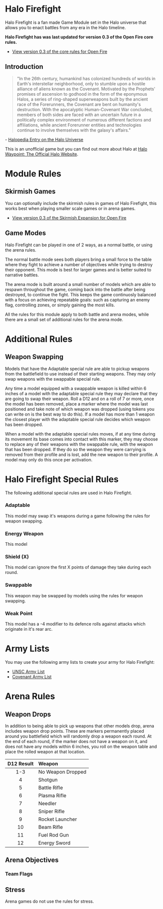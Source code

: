 # Halo Firefight

Halo Firefight is a fan made Game Module set in the Halo universe that allows you to enact battles from any era in the Halo timeline.

**Halo Firefight has was last updated for version 0.3 of the Open Fire core rules.**

- [View version 0.3 of the core rules for Open Fire](https://github.com/open-source-tabletop/openfire/blob/main/releases/v0.3/core-rules.md)

## Introduction

> "In the 26th century, humankind has colonized hundreds of worlds in Earth's interstellar neighborhood, only to stumble upon a hostile alliance of aliens known as the Covenant. Motivated by the Prophets' promises of ascension to godhood in the form of the eponymous Halos, a series of ring-shaped superweapons built by the ancient race of the Forerunners, the Covenant are bent on humanity's destruction. With the apocalyptic Human-Covenant War concluded, members of both sides are faced with an uncertain future in a politically complex environment of numerous different factions and affiliations, while ancient Forerunner entities and technologies continue to involve themselves with the galaxy's affairs."

\- [Halopedia Entry on the Halo Universe](https://www.halopedia.org/)

This is an unofficial game but you can find out more about Halo at [Halo Waypoint: The Official Halo Website](https://www.halowaypoint.com/).

# Module Rules

## Skirmish Games

You can optionally include the skirmish rules in games of Halo Firefight, this works best when playing smaller scale games or in arena games.

- [View version 0.3 of the Skirmish Expansion for Open Fire](https://github.com/open-source-tabletop/openfire/blob/main/releases/v0.3/expansion-skirmish.md)

## Game Modes

Halo Firefight can be played in one of 2 ways, as a normal battle, or using the arena rules.

The normal battle mode sees both players bring a small force to the table where they fight to achieve a number of objectives while trying to destroy their opponent. This mode is best for larger games and is better suited to narrative battles.

The arena mode is built around a small number of models which are able to respawn throughout the game, coming back into the battle after being destroyed, to continue the fight. This keeps the game continuosly balanced with a focus on achieving repeatable goals: such as capturing an enemy flag, controlling zones, or simply gaining the most kills.

All the rules for this module apply to both battle and arena modes, while there are a small set of additional rules for the arena mode.

# Additional Rules

## Weapon Swapping

Models that have the Adaptable special rule are able to pickup weapons from the battlefield to use instead of their starting weapons. They may only swap weapons with the swappable special rule.

Any time a model equipped with a swappable weapon is killed within 6 inches of a model with the adaptable special rule they may declare that they are going to swap their weapon. Roll a D12 and on a roll of 7 or more, once the model has been removed, place a marker where the model was last positioned and take note of which weapon was dropped (using tokens you can write on is the best way to do this). If a model has more than 1 weapon the closest player with the adaptable special rule decides which weapon has been dropped.

When a model with the adaptable special rules moves, if at any time during its movement its base comes into contact with this marker, they may choose to replace any of their weapons with the swappable rule, with the weapon that has been dropped. If they do so the weapon they were carrying is removed from their profile and is lost, add the new weapon to their profile. A model may only do this once per activation.

# Halo Firefight Special Rules

The following additional special rules are used in Halo Firefight.

### Adaptable

This model may swap it's weapons during a game following the rules for weapon swapping.

### Energy Weapon

This model

### Shield (X)

This model can ignore the first X points of damage they take during each round.

### Swappable

This weapon may be swapped by models using the rules for weapon swapping.

### Weak Point

This model has a -4 modifier to its defence rolls against attacks which originate in it's rear arc.

# Army Lists

You may use the following army lists to create your army for Halo Firefight:

- [UNSC Army List](army-list-unsc.md)
- [Covenant Army List](army-list-covenant.md)

# Arena Rules

## Weapon Drops

In addition to being able to pick up weapons that other models drop, arena includes weapon drop points. These are markers permanently placed around you battlefield which will randomly drop a weapon each round. At the end of each round, if the marker does not have a weapon on it, and does not have any models within 6 inches, you roll on the weapon table and place the rolled weapon at that location.

| D12 Result | Weapon            |
| :--------: | :---------------- |
| 1-3        | No Weapon Dropped |
| 4          | Shotgun           |
| 5          | Battle Rifle      |
| 6          | Plasma Rifle      |
| 7          | Needler           |
| 8          | Sniper Rifle      |
| 9          | Rocket Launcher   |
| 10         | Beam Rifle        |
| 11         | Fuel Rod Gun      |
| 12         | Energy Sword      |

## Arena Objectives

### Team Flags

## Stress

Arena games do not use the rules for stress.
